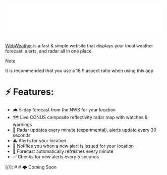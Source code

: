 ## <img src="./assets/logo.png" alt="WebWeather Logo" width="500"/>
[WebWeather](https://cgray1234.github.io/WebWeather/) is a fast & simple website that displays your local weather forecast, alerts, and radar all in one place.


> [!NOTE]
> It is recommended that you use a 16:9 aspect ratio when using this app

# ⚡ Features:
- 🌧️ 5-day forecast from the NWS for your location
- 🗺️ Live CONUS composite reflectivity radar map with watches & warnings
- 📡 Radar updates every minute (experimental), alerts update every 30 seconds
- ⚠️ Alerts for your location
- 🔔 Notifies you when a new alert is issued for your location
- 🔄️ Forecast automatically refreshes every minute
- ✅ Checks for new alerts every 5 seconds

[//]: # # 🌩️ Coming Soon
